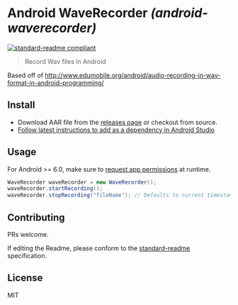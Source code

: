 # Android WaveRecorder _(android-waverecorder)_

[![standard-readme compliant](https://img.shields.io/badge/readme%20style-standard-brightgreen.svg?style=flat-square)](https://github.com/RichardLitt/standard-readme)

> Record Wav files in Android

Based off of http://www.edumobile.org/android/audio-recording-in-wav-format-in-android-programming/

## Install

 - Download AAR file from the [releases page](https://github.com/Sustenance/android-waverecorder/releases) or checkout from source.
 - [Follow latest instructions to add as a dependency in Android Studio](https://developer.android.com/studio/projects/android-library#AddDependency)
 
## Usage

For Android >= 6.0, make sure to [request app permissions](https://developer.android.com/training/permissions/requesting) at runtime.

```java
WaveRecorder waveRecorder = new WaveRecorder();
waveRecorder.startRecording();
waveRecorder.stopRecording("fileName"); // Defaults to current timestamp
```

## Contributing

PRs welcome. 

If editing the Readme, please conform to the [standard-readme](https://github.com/RichardLitt/standard-readme) specification.

## License

MIT